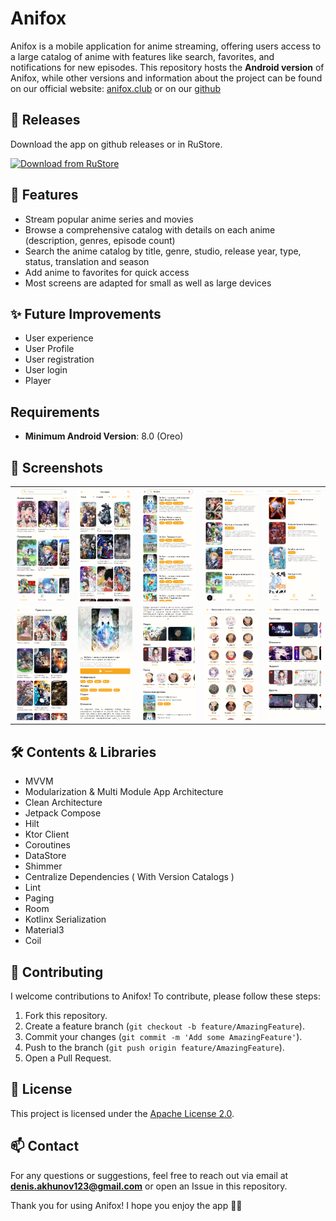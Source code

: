# Anifox

Anifox is a mobile application for anime streaming, offering users access to a large catalog of
anime with features like search, favorites, and notifications for new episodes. This repository
hosts the **Android version** of Anifox, while other versions and information about the project can
be found on our official website: [anifox.club](https://anifox.club) or on
our [github](https://github.com/ANIFOX-CLUB)

## 🔖 Releases

Download the app on github releases or in RuStore.

[<img src="https://cdn.anifox.club/images/github/rustore/ru_store.svg"
alt="Download from RuStore"
height="80">](https://www.rustore.ru/catalog/app/club.anifox.android)

## 📱 Features

- Stream popular anime series and movies
- Browse a comprehensive catalog with details on each anime (description, genres, episode count)
- Search the anime catalog by title, genre, studio, release year, type, status, translation and
  season
- Add anime to favorites for quick access
- Most screens are adapted for small as well as large devices

## ✨ Future Improvements

- User experience
- User Profile
- User registration
- User login
- Player

## Requirements

- **Minimum Android Version**: 8.0 (Oreo)

## 📸 Screenshots

<table>
  <tr>
    <td><img src="./screenshots/home.png" alt="home"/></td>
    <td><img src="./screenshots/catalog.png" alt="home"/></td>
    <td><img src="./screenshots/search.png" alt="search"/></td>
    <td><img src="./screenshots/favourite.png" alt="favourite"/></td>
    <td><img src="./screenshots/schedule.png" alt="schedule"/></td>
  <tr>
  <tr>
    <td><img src="./screenshots/genres.png" alt="genres"/></td>
    <td><img src="./screenshots/anime_detail.png" alt="detail"/></td>
    <td><img src="./screenshots/anime_detail_second.png" alt="detail"/></td>
    <td><img src="./screenshots/anime_characters.png" alt="characters"/></td>
    <td><img src="./screenshots/anime_video.png" alt="characters"/></td>
  </tr>
</table>

## 🛠️ Contents & Libraries

- MVVM
- Modularization & Multi Module App Architecture
- Clean Architecture
- Jetpack Compose
- Hilt
- Ktor Client
- Coroutines
- DataStore
- Shimmer
- Centralize Dependencies ( With Version Catalogs )
- Lint
- Paging
- Room
- Kotlinx Serialization
- Material3
- Coil

## 🤝 Contributing

I welcome contributions to Anifox! To contribute, please follow these steps:

1. Fork this repository.
2. Create a feature branch (`git checkout -b feature/AmazingFeature`).
3. Commit your changes (`git commit -m 'Add some AmazingFeature'`).
4. Push to the branch (`git push origin feature/AmazingFeature`).
5. Open a Pull Request.

## 📄 License

This project is licensed under the [Apache License 2.0](LICENSE).

## 📫 Contact

For any questions or suggestions, feel free to reach out via email at **denis.akhunov123@gmail.com**
or open an Issue in this repository.

Thank you for using Anifox! I hope you enjoy the app 🦊😊
